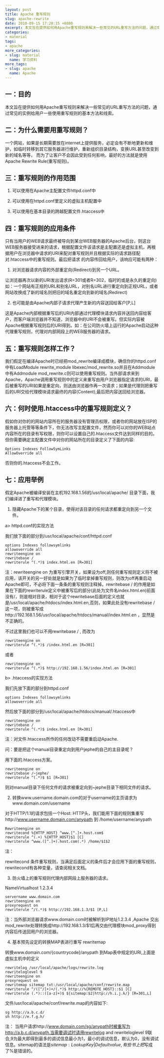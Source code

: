 ```yaml
---
layout: post
title: Apache 重写规则
slug: apache-rewrite
date: 2010-09-15 17:28:15 +0800
excerpt: 本文旨在提供如何用Apache重写规则来解决一些常见的URL重写方法的问题，通过常见的实例给用户一些使用重写规则的基本方法和线索。
categories:
- material
tags:
- apache
more_categories:
- slug: material
  name: 学习资料
more_tags:
- slug: apache
  name: Apache
---
```


## 一：目的

本文旨在提供如何用Apache重写规则来解决一些常见的URL重写方法的问题，通过常见的实例给用户一些使用重写规则的基本方法和线索。

## 二：为什么需要用重写规则？

一个网站，如果是长期需要放在internet上提供服务，必定会有不断地更新和维护，如临时转移到其它服务器进行维护，重新组织目录结构，变换URL甚至改变到新的域名等等， 而为了让客户不会因此受到任何影响，最好的方法就是使用Apache Rewrite Rule(重写规则)。


## 三：重写规则的作用范围

1) 可以使用在Apache主配置文件httpd.conf中

2) 可以使用在httpd.conf里定义的虚拟主机配置中

3) 可以使用在基本目录的跨越配置文件.htaccess中

## 四：重写规则的应用条件

只有当用户的WEB请求最终被导向到某台WEB服务器的Apache后台，则这台WEB服务器接受进来的请求，根据配置文件该请求是主配置还是虚拟主机，再根据用户在浏览器中请求的URI来配对重写规则并且根据实际的请求路径配对.htaccess中的重写规则。最后把请求 的内容传回给用户，该响应可能有两种：

1) 对浏览器请求内容的外部重定向(Redirect)到另一个URL。

让浏览器再次以新的URI发出请求(R=301或者R=302，临时的或是永久的重定向)如：一个网站有正规的URL和别名URL，对别名URL进行重定向到正规URL，或者网站改换成了新的域名则把旧的域名重定向到新的域名(Redirect)

2) 也可能是由Apache内部子请求代理产生新的内容送回给客户[P,L]

这是Apache内部根据重写后的URI内部通过代理模块请求内容并送回内容给客户，而客户端浏览器并不知道，浏览器中的URI不会被重写。但实际内容被Apache根据重写规则后的URI得到。如：在公司防火墙上运行的Apache启动这种代理重写规则，代理对内部网段上的WEB服务器的请求。

## 五：重写规则怎样工作？

我们假定在编译Apache时已经把mod_rewrite编译成模块，确信你的httpd.conf中有LoadModule rewrite_module libexec/mod_rewrite.so并且在Addmodule中有Addmodule mod_rewrite.c则可以使用重写规则。当外部请求来到Apache，Apache调用重写规则中的定义来重写由用户浏览器指定请求的URI，最后被重写的URI如果是重定向，则送由浏览器作再一次请求；如果是代理则把重写后的URI交给代理模块请求最终的内容(Content),最后把内容送回给浏览器。

## 六：何时使用.htaccess中的重写规则定义？

假如你对你的的网站内容所在的服务器没有管理员权限，或者你的网站放在ISP的服务器上托管等等条件下，你无法改写主配置文件，然而你可以对你的WEB站点内容所在的目录有写权限，则你可以设置自己的.htaccess文件达到同样的目的。但你需要确定主配置文件中对你的网站所在的目录定义了下面的内容:

	Options Indexes FollowSymLinks
	AllowOverride all

否则你的.htaccess不会工作。

## 七：应用举例

假定Apache被编译安装在主机192.168.1.56的/usr/local/apache/ 目录下面，我们编译进了重写和代理模块。

1) 隐藏Apache下的某个目录，使得对该目录的任何请求都重定向到另一个文件。

a&gt; httpd.conf的实现方法

我们放下面的部分到/usr/local/apache/conf/httpd.conf

	options Indexes followsymlinks
	allowoverride all
	rewriteengine on
	rewritebase /
	rewriterule ^(.*)$ index.html.en [R=301]

注：rewriteengine on 为重写引擎开关，如果设为off,则任何重写规则定义将不被应用，该开关的另一好处就是如果为了临时拿掉重写规则，则改为off再重启动Apache即可，不必将下面一条条的重写规则注释掉。rewritebase / 的作用是如果在下面的rewriterule定义中被重写后的部分(此处为文件名index.html.en)前面没有/，则是相对目录，相对于这个rewritebase后面的定义也就是/usr/local/apache/htdocs/index.html.en,否则，如果此处没有rewritebase /这一项，则被重写成http://192.168.1.56/usr/local/apache/htdocs/manual/index.html.en ，显然是不正确的。

不过这里我们也可以不用rewritebase / , 而改为

	rewriteengine on
	rewriterule ^(.*)$ /index.html.en [R=301]

或者

	rewriteengine on
	rewriterule ^(.*)$ http://192.168.1.56/index.html.en [R=301]

b&gt; .htaccess的实现方法

我们先放下面的部分到httpd.conf

	options Indexes followsymlinks
	allowoverride all

然后放下面的部分到/usr/local/apache/htdocs/manual/.htaccess中

	rewriteengine on
	rewritebase /
	rewriterule ^(.*)$ index.html.en [R=301]

注：对文件.htaccess所作的任何改动不需要重启动Apache.

问：要是把这个manual目录重定向到用户jephe的自己的主目录呢？

用下面的.htaccess方案。

	rewriteengine on
	rewritebase /~jephe/
	rewriterule ^(.*)$ $1 [R=301]

则对manual目录下任何文件的请求被重定向到~jephe目录下相同文件的请求。

2) 转换www.username.domain.com的对于username的主页请求为www.domain.com/username

对于HTTP/1.1的请求包括一个Host: HTTP头，我们能用下面的规则集重写http://www.username.domain.com/anypath 到 /home/username/anypath

	Rewriteengine on
	rewritecond %{HTTP_HOST} ^www.[^.]+.host.com$
	rewriterule ^(.+) %{HTTP_HOST}$1 [C]
	rewriterule ^www.([^.]+).host.com(.*) /home/$1$2

注：

rewritecond 条件重写规则，当满足后面定义的条件后才会应用下面的重写规则，rewritecond有各种变量，请查阅相关文档。

3) 防火墙上的重写规则代理内部网段上服务器的请求。

NameVirtualhost 1.2.3.4

	servername www.domain.com
	rewriteengine on
	proxyrequest on
	rewriterule ^/(.*)$ http://192.168.1.3/$1 [P,L]

注：当外部浏览器请求www.domain.com时被解析到IP地址1.2.3.4 ,Apache 交出mod_rewrite处理转换成http://192.168.1.3/$1后再交由代理模块mod_proxy得到内容后传送回用户的浏览器。

4) 基本预先设定的转换MAP表进行重写 rewritemap

转换www.domain.com/{countrycode}/anypath 到Map表中规定的URI,上面是虚拟主机中的定义

	rewritelog /usr/local/apache/logs/rewrite.log
	rewriteloglevel 9
	rewriteengine on
	proxyrequest on
	rewritemap sitemap txt:/usr/local/apache/conf/rewrite.map
	rewriterule ^/([^/]+)+/(.*)$ http://%{REMOTE_HOST}::$1 [C]
	rewriterule (.*)::([a-z]+)$ ${sitemap:$2|http://h.i.j.k/} [R=301,L]

文件/usr/local/apache/conf/rewrite.map的内容如下:

	sg http://a.b.c.d/
	sh http://e.f.g.h/

注： 当用户请求http://www.domain.com/sg/anypath时被重写为http://a.b.c.d/anypath.当需要调试时请用rewritelog and rewriteloglevel 9联合,9为最大即得到最多的调试信息最小为1，最小的调试信息，默认为0，没有调试信息。sitemap的语法是${sitemap: LookupKey | Defaultvalue} ,有些书上把$写成了%是错误的。
